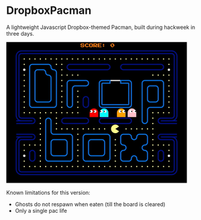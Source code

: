 # DropboxPacman
A lightweight Javascript Dropbox-themed Pacman, built during hackweek in three days.

![Pacman Animation](https://github.com/ArielBloch/DropboxPacman/blob/master/gifs/pacman.gif "Pacman Animation")

Known limitations for this version:
- Ghosts do not respawn when eaten (till the board is cleared)
- Only a single pac life

